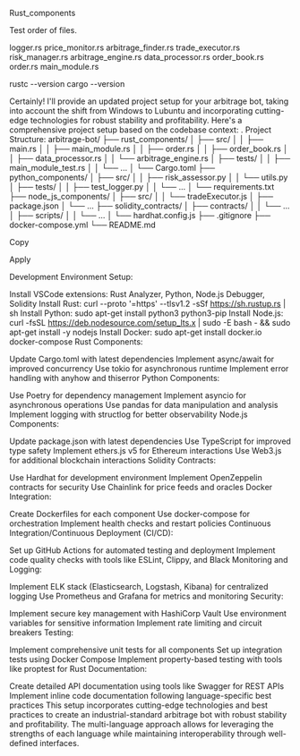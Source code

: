 Rust_components

Test order of files.

logger.rs
price_monitor.rs
arbitrage_finder.rs
trade_executor.rs
risk_manager.rs
arbitrage_engine.rs
data_processor.rs
order_book.rs
order.rs
main_module.rs


rustc --version
cargo --version



Certainly! I'll provide an updated project setup for your arbitrage bot, taking into account the shift from Windows to Lubuntu and incorporating cutting-edge technologies for robust stability and profitability. Here's a comprehensive project setup based on the codebase context:
.
Project Structure:
arbitrage-bot/
├── rust_components/
│   ├── src/
│   │   ├── main.rs
│   │   ├── main_module.rs
│   │   ├── order.rs
│   │   ├── order_book.rs
│   │   ├── data_processor.rs
│   │   └── arbitrage_engine.rs
│   ├── tests/
│   │   ├── main_module_test.rs
│   │   └── ...
│   └── Cargo.toml
├── python_components/
│   ├── src/
│   │   ├── risk_assessor.py
│   │   └── utils.py
│   ├── tests/
│   │   ├── test_logger.py
│   │   └── ...
│   └── requirements.txt
├── node_js_components/
│   ├── src/
│   │   └── tradeExecutor.js
│   ├── package.json
│   └── ...
├── solidity_contracts/
│   ├── contracts/
│   │   └── ...
│   ├── scripts/
│   │   └── ...
│   └── hardhat.config.js
├── .gitignore
├── docker-compose.yml
└── README.md

Copy

Apply

Development Environment Setup:

Install VSCode extensions: Rust Analyzer, Python, Node.js Debugger, Solidity
Install Rust: curl --proto '=https' --tlsv1.2 -sSf https://sh.rustup.rs | sh
Install Python: sudo apt-get install python3 python3-pip
Install Node.js: curl -fsSL https://deb.nodesource.com/setup_lts.x | sudo -E bash - && sudo apt-get install -y nodejs
Install Docker: sudo apt-get install docker.io docker-compose
Rust Components:

Update Cargo.toml with latest dependencies
Implement async/await for improved concurrency
Use tokio for asynchronous runtime
Implement error handling with anyhow and thiserror
Python Components:

Use Poetry for dependency management
Implement asyncio for asynchronous operations
Use pandas for data manipulation and analysis
Implement logging with structlog for better observability
Node.js Components:

Update package.json with latest dependencies
Use TypeScript for improved type safety
Implement ethers.js v5 for Ethereum interactions
Use Web3.js for additional blockchain interactions
Solidity Contracts:

Use Hardhat for development environment
Implement OpenZeppelin contracts for security
Use Chainlink for price feeds and oracles
Docker Integration:

Create Dockerfiles for each component
Use docker-compose for orchestration
Implement health checks and restart policies
Continuous Integration/Continuous Deployment (CI/CD):

Set up GitHub Actions for automated testing and deployment
Implement code quality checks with tools like ESLint, Clippy, and Black
Monitoring and Logging:

Implement ELK stack (Elasticsearch, Logstash, Kibana) for centralized logging
Use Prometheus and Grafana for metrics and monitoring
Security:

Implement secure key management with HashiCorp Vault
Use environment variables for sensitive information
Implement rate limiting and circuit breakers
Testing:

Implement comprehensive unit tests for all components
Set up integration tests using Docker Compose
Implement property-based testing with tools like proptest for Rust
Documentation:

Create detailed API documentation using tools like Swagger for REST APIs
Implement inline code documentation following language-specific best practices
This setup incorporates cutting-edge technologies and best practices to create an industrial-standard arbitrage bot with robust stability and profitability. The multi-language approach allows for leveraging the strengths of each language while maintaining interoperability through well-defined interfaces.
